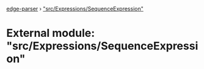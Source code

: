 [edge-parser](../README.md) › ["src/Expressions/SequenceExpression"](_src_expressions_sequenceexpression_.md)

# External module: "src/Expressions/SequenceExpression"


